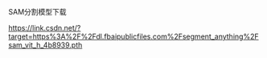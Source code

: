 SAM分割模型下载


https://link.csdn.net/?target=https%3A%2F%2Fdl.fbaipublicfiles.com%2Fsegment_anything%2Fsam_vit_h_4b8939.pth
